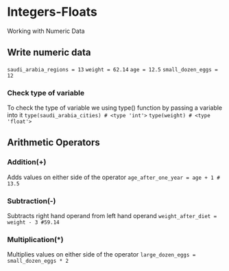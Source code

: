 # Integers-Floats
Working with Numeric Data

## Write numeric data
```saudi_arabia_regions = 13```
```weight = 62.14```
```age = 12.5```
```small_dozen_eggs = 12```

### Check type of variable
To check the type of variable we using type() function by passing a variable into it
```type(saudi_arabia_cities) # <type 'int'>```
```type(weight) # <type 'float'>```

## Arithmetic Operators

### Addition(+)
Adds values on either side of the operator
```age_after_one_year = age + 1 # 13.5```

### Subtraction(-)
Subtracts right hand operand from left hand operand
```weight_after_diet = weight - 3 #59.14```

### Multiplication(*)
Multiplies values on either side of the operator
```large_dozen_eggs = small_dozen_eggs * 2```

